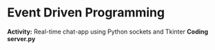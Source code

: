 # Event Driven Programming

**Activity:** Real-time chat-app using Python sockets and Tkinter
**Coding server.py**

